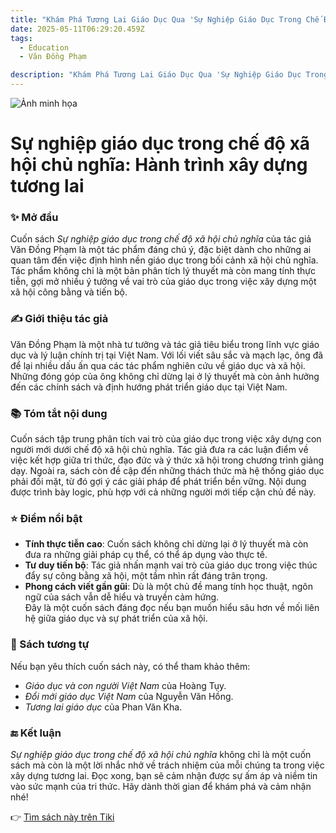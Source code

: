 ```yaml
---
title: "Khám Phá Tương Lai Giáo Dục Qua 'Sự Nghiệp Giáo Dục Trong Chế Độ Xã Hội Chủ Nghĩa'"
date: 2025-05-11T06:29:20.459Z
tags:
  - Education
  - Văn Đồng Phạm

description: "Khám Phá Tương Lai Giáo Dục Qua 'Sự Nghiệp Giáo Dục Trong Chế Độ Xã Hội Chủ Nghĩa'"
---
```


![Ảnh minh họa](https://images.unsplash.com/photo-1529590003495-b2646e2718bf?crop=entropy&cs=tinysrgb&fit=max&fm=jpg&ixid=M3w3MzA0NDl8MHwxfHNlYXJjaHwxfHxib29rJTJDcmVhZGluZ3xlbnwwfHx8fDE3NDY5Mjg4NzB8MA&ixlib=rb-4.1.0&q=80&w=400) 

 # Sự nghiệp giáo dục trong chế độ xã hội chủ nghĩa: Hành trình xây dựng tương lai

### ✨ Mở đầu  
Cuốn sách *Sự nghiệp giáo dục trong chế độ xã hội chủ nghĩa* của tác giả Văn Đồng Phạm là một tác phẩm đáng chú ý, đặc biệt dành cho những ai quan tâm đến việc định hình nền giáo dục trong bối cảnh xã hội chủ nghĩa. Tác phẩm không chỉ là một bản phân tích lý thuyết mà còn mang tính thực tiễn, gợi mở nhiều ý tưởng về vai trò của giáo dục trong việc xây dựng một xã hội công bằng và tiến bộ.  

### ✍️ Giới thiệu tác giả  
Văn Đồng Phạm là một nhà tư tưởng và tác giả tiêu biểu trong lĩnh vực giáo dục và lý luận chính trị tại Việt Nam. Với lối viết sâu sắc và mạch lạc, ông đã để lại nhiều dấu ấn qua các tác phẩm nghiên cứu về giáo dục và xã hội. Những đóng góp của ông không chỉ dừng lại ở lý thuyết mà còn ảnh hưởng đến các chính sách và định hướng phát triển giáo dục tại Việt Nam.  

### 📚 Tóm tắt nội dung  
Cuốn sách tập trung phân tích vai trò của giáo dục trong việc xây dựng con người mới dưới chế độ xã hội chủ nghĩa. Tác giả đưa ra các luận điểm về việc kết hợp giữa tri thức, đạo đức và ý thức xã hội trong chương trình giảng dạy. Ngoài ra, sách còn đề cập đến những thách thức mà hệ thống giáo dục phải đối mặt, từ đó gợi ý các giải pháp để phát triển bền vững. Nội dung được trình bày logic, phù hợp với cả những người mới tiếp cận chủ đề này.  

### ⭐ Điểm nổi bật  
- **Tính thực tiễn cao**: Cuốn sách không chỉ dừng lại ở lý thuyết mà còn đưa ra những giải pháp cụ thể, có thể áp dụng vào thực tế.  
- **Tư duy tiến bộ**: Tác giả nhấn mạnh vai trò của giáo dục trong việc thúc đẩy sự công bằng xã hội, một tầm nhìn rất đáng trân trọng.  
- **Phong cách viết gần gũi**: Dù là một chủ đề mang tính học thuật, ngôn ngữ của sách vẫn dễ hiểu và truyền cảm hứng.  
Đây là một cuốn sách đáng đọc nếu bạn muốn hiểu sâu hơn về mối liên hệ giữa giáo dục và sự phát triển của xã hội.  

### 📖 Sách tương tự  
Nếu bạn yêu thích cuốn sách này, có thể tham khảo thêm:  
- *Giáo dục và con người Việt Nam* của Hoàng Tụy.  
- *Đổi mới giáo dục Việt Nam* của Nguyễn Văn Hồng.  
- *Tương lai giáo dục* của Phan Văn Kha.  

### 🔚 Kết luận  
*Sự nghiệp giáo dục trong chế độ xã hội chủ nghĩa* không chỉ là một cuốn sách mà còn là một lời nhắc nhở về trách nhiệm của mỗi chúng ta trong việc xây dựng tương lai. Đọc xong, bạn sẽ cảm nhận được sự ấm áp và niềm tin vào sức mạnh của tri thức. Hãy dành thời gian để khám phá và cảm nhận nhé!

👉 [Tìm sách này trên Tiki](https://tiki.vn/search?q=S%E1%BB%B1%20nghi%E1%BB%87p%20gi%C3%A1o%20d%E1%BB%A5c%20trong%20ch%C3%A9%CC%82%20d%E1%BB%99%20x%C3%A3%20h%E1%BB%99i%20ch%E1%BB%A7%20ngh%C4%A9a)